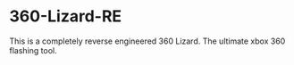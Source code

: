 # 360-Lizard-RE
This is a completely reverse engineered 360 Lizard. The ultimate xbox 360 flashing tool.
